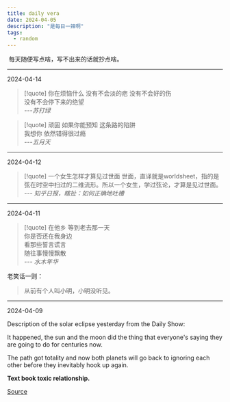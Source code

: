 ```yaml
---
title: daily vera
date: 2024-04-05
description: "是每日一辣啊"
tags:
  - random
---
```


 每天随便写点啥，写不出来的话就抄点啥。
 
---
2024-04-14

> [!quote] 你在烦恼什么
> 没有不会淡的疤 没有不会好的伤 <br>
> 没有不会停下来的绝望 <br>
> *---苏打绿*

> [!quote] 顽固
> 如果你能预知 这条路的陷阱 <br>
> 我想你 依然错得很过瘾<br>
> *---五月天*

---
2024-04-12

> [!quote] 一个女生怎样才算见过世面
>  世面，直译就是worldsheet，指的是弦在时空中扫过的二维流形。所以一个女生，学过弦论，才算是见过世面。<br>
>  *--- 知乎日报，瞎扯：如何正确地吐槽*

---
2024-04-11

> [!quote] 在他乡
> 等到老去那一天 <br>
> 你是否还在我身边 <br>
> 看那些誓言谎言 <br>
> 随往事慢慢飘散 <br>
> *--- 水木年华* 

老笑话一则：
> 从前有个人叫小明，小明没听见。

----
2024-04-09

Description of the solar eclipse yesterday from the Daily Show:

It happened, the sun and the moon did the thing that everyone's saying they are going to do for centuries now.

The path got totality and now both planets will go back to ignoring each other before they inevitably hook up again.

**Text book toxic relationship.**

[Source](https://www.youtube.com/watch?v=RkwgnlPRdHg)
